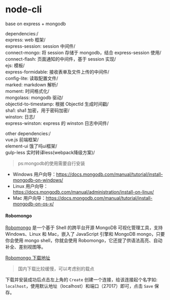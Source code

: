 # node-cli

base on express + mongodb

dependencies:/<br>
express: web 框架/<br>
express-session: session 中间件/<br>
connect-mongo: 将 session 存储于 mongodb，结合 express-session 使用/<br>
connect-flash: 页面通知的中间件，基于 session 实现/<br>
ejs: 模板/<br>
express-formidable: 接收表单及文件上传的中间件/<br>
config-lite: 读取配置文件/<br>
marked: markdown 解析/<br>
moment: 时间格式化/<br>
mongolass: mongodb 驱动/<br>
objectid-to-timestamp: 根据 ObjectId 生成时间戳/<br>
sha1: sha1 加密，用于密码加密/<br>
winston: 日志/<br>
express-winston: express 的 winston 日志中间件/<br>

other dependencies:/<br>
vue.js 前端框架/<br>
element-ui 饿了吗ui框架/<br>
gulp-less 实时转译less(webpack降级方案)/<br>

> ps:mongodb的使用需要自行安装
- Windows 用户向导：https://docs.mongodb.com/manual/tutorial/install-mongodb-on-windows/
- Linux 用户向导：https://docs.mongodb.com/manual/administration/install-on-linux/
- Mac 用户向导：https://docs.mongodb.com/manual/tutorial/install-mongodb-on-os-x/

#### Robomongo

[Robomongo](https://robomongo.org/) 是一个基于 Shell 的跨平台开源 MongoDB 可视化管理工具，支持 Windows、Linux 和 Mac，嵌入了 JavaScript 引擎和 MongoDB mongo，只要你会使用 mongo shell，你就会使用 Robomongo，它还提了供语法高亮、自动补全、差别视图等。

[Robomongo 下载地址](https://robomongo.org/download)
> 国内下载比较缓慢，可以考虑别的载点

下载并安装成功后点击左上角的 `Create` 创建一个连接，给该连接起个名字如: `localhost`，使用默认地址（localhost）和端口（27017）即可，点击 `Save` 保存。

